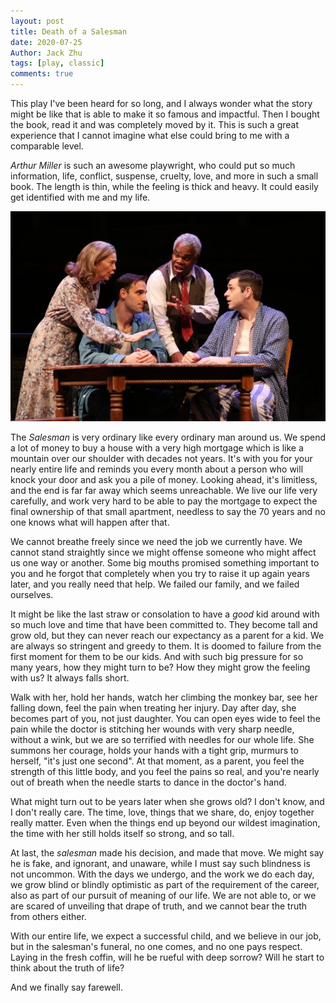 ```yaml
---
layout: post
title: Death of a Salesman
date: 2020-07-25
Author: Jack Zhu
tags: [play, classic]
comments: true
---
```


This play I've been heard for so long, and I always wonder what the story might be like that is able to make it so famous and impactful. Then I bought the book, read it and was completely moved by it. This is such a great experience that I cannot imagine what else could bring to me with a comparable level.

*Arthur Miller* is such an awesome playwright, who could put so much information, life, conflict, suspense, cruelty, love, and more in such a small book. The length is thin, while the feeling is thick and heavy. It could easily get identified with me and my life.

![salesman](../images/salesman.jpg)

The *Salesman* is very ordinary like every ordinary man around us. We spend a lot of money to buy a house with a very high mortgage which is like a mountain over our shoulder with decades not years. It's with you for your nearly entire life and reminds you every month about a person who will knock your door and ask you a pile of money. Looking ahead, it's limitless, and the end is far far away which seems unreachable. We live our life very carefully, and work very hard to be able to pay the mortgage to expect the final ownership of that small apartment, needless to say the 70 years and no one knows what will happen after that.

We cannot breathe freely since we need the job we currently have. We cannot stand straightly since we might offense someone who might affect us one way or another. Some big mouths promised something important to you and he forgot that completely when you try to raise it up again years later, and you really need that help. We failed our family, and we failed ourselves.

It might be like the last straw or consolation to have a *good* kid around with so much love and time that have been committed to. They become tall and grow old, but they can never reach our expectancy as a parent for a kid. We are always so stringent and greedy to them. It is doomed to failure from the first moment for them to be our kids. And with such big pressure for so many years, how they might turn to be? How they might grow the feeling with us? It always falls short.

Walk with her, hold her hands, watch her climbing the monkey bar, see her falling down, feel the pain when treating her injury. Day after day, she becomes part of you, not just daughter. You can open eyes wide to feel the pain while the doctor is stitching her wounds with very sharp needle, without a wink, but we are so terrified with needles for our whole life. She summons her courage, holds your hands with a tight grip, murmurs to herself, "it's just one second". At that moment, as a parent, you feel the strength of this little body, and you feel the pains so real, and you're nearly out of breath when the needle starts to dance in the doctor's hand.

What might turn out to be years later when she grows old? I don't know, and I don't really care. The time, love, things that we share, do, enjoy together really matter. Even when the things end up beyond our wildest imagination, the time with her still holds itself so strong, and so tall.

At last, the *salesman* made his decision, and made that move. We might say he is fake, and ignorant, and unaware, while I must say such blindness is not uncommon. With the days we undergo, and the work we do each day, we grow blind or blindly optimistic as part of the requirement of the career, also as part of our pursuit of meaning of our life. We are not able to, or we are scared of unveiling that drape of truth,  and we cannot bear the truth from others either. 

With our entire life, we expect a successful child, and we believe in our job, but in the salesman's funeral, no one comes, and no one pays respect. Laying in the fresh coffin, will he be rueful with deep sorrow? Will he start to think about the truth of life?

And we finally say farewell.

